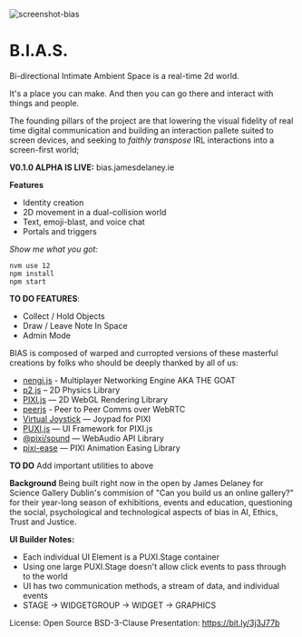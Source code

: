 ![screenshot-bias](https://user-images.githubusercontent.com/5830894/130322063-39100c13-a738-43aa-a607-aa78ac564081.png)

# B.I.A.S. 

Bi-directional Intimate Ambient Space is a real-time 2d world. 

It's a place you can make. And then you can go there and interact with things and people. 

The founding pillars of the project are that lowering the visual fidelity of real time digital communication and building an interaction pallete suited to screen devices, and seeking to _faithly transpose_ IRL interactions into a screen-first world;

**V0.1.0 ALPHA IS LIVE:**
bias.jamesdelaney.ie

**Features**
* Identity creation
* 2D movement in a dual-collision world
* Text, emoji-blast, and voice chat
* Portals and triggers


*Show me what you got:*

```
nvm use 12
npm install
npm start
```

**TO DO FEATURES**:
* Collect / Hold Objects
* Draw / Leave Note In Space
* Admin Mode


BIAS is composed of warped and curropted versions of these masterful creations by folks who should be deeply thanked by all of us: 
* [nengi.js](https://github.com/timetocode/nengi) - Multiplayer Networking Engine AKA THE GOAT
* [p2.js](https://github.com/schteppe/p2.js/) – 2D Physics Library
* [PIXI.js](https://github.com/pixijs) — 2D WebGL Rendering Library
* [peerjs](https://github.com/peers/peerjs) - Peer to Peer Comms over WebRTC 
* [Virtual Joystick](https://github.com/endel/pixi-virtual-joystick)  — Joypad for PIXI
* [PUXI.js](https://github.com/pixijs/pixi-ui) — UI Framework for PIXI.js
* [@pixi/sound](https://github.com/pixijs/sound) — WebAudio API Library 
* [pixi-ease](https://github.com/davidfig/pixi-ease) — PIXI Animation Easing Library

**TO DO** 
Add important utilities to above

**Background** 
Being built right now in the open by James Delaney for Science Gallery Dublin's commision of "Can you build us an online gallery?" for their year-long season of exhibitions, events and education, questioning the social, psychological and technological aspects of bias in AI, Ethics, Trust and Justice.

**UI Builder Notes:**
* Each individual UI Element is a PUXI.Stage container
* Using one large PUXI.Stage doesn't allow click events to pass through to the world
* UI has two communication methods, a stream of data, and individual events
* STAGE -> WIDGETGROUP -> WIDGET -> GRAPHICS 

License: Open Source BSD-3-Clause
Presentation: https://bit.ly/3j3J77b

